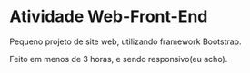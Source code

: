 # Atividade Web-Front-End

Pequeno projeto de site web, utilizando framework Bootstrap.


Feito em menos de 3 horas, e sendo responsivo(eu acho).

